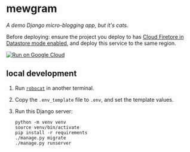 # mewgram

*A demo Django micro-blogging app, but it's cats.*

Before deploying: ensure the project you deploy to has [Cloud Firetore in Datastore mode enabled](https://console.cloud.google.com/datastore/setup), and deploy this service to the same region. 

[![Run on Google Cloud](https://deploy.cloud.run/button.svg)](https://deploy.cloud.run)

## local development

1. Run [`robocat`](https://github.com/glasnt/robocat) in another terminal.

1. Copy the `.env_template` file to `.env`, and set the template values. 

1. Run this Django server:

    ```
    python -m venv venv
    source venv/bin/activate
    pip install -r requirements
    ./manage.py migrate
    ./manage.py runserver
    ```
